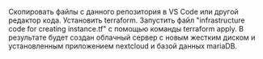 Скопировать файлы с данного репозитория в VS Сode или другой редактор кода.
Установить terraform.
Запустить файл "infrastructure code for creating instance.tf" с помощью команды terraform apply.
В результате будет создан облачный сервер с новым жестким диском и установленным приложением nextcloud и базой данных mariaDB.